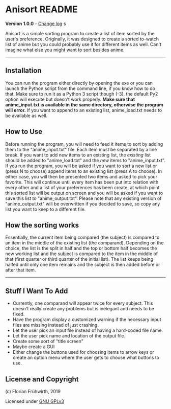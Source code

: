 # Anisort README

**Version 1.0.0** - [Change log](CHANGELOG.md) s

Anisort is a simple sorting program to create a list of item sorted by the user's preference. Originally, it was designed to create a sorted to-watch list of anime but you could probably use it for different items as well. Can't imagine what else you might want to sort besides anime.

---

## Installation
You can run the program either directly by opening the exe or you can launch the Python script from the command line, if you know how to do that. Make sure to run it as a Python 3 script though (-3), the default Py2 option will execute but doesn't work properly.
**Make sure that anime_input.txt is available in the same directory, otherwise the program will error.** If you want to append to an existing list, anime_load.txt needs to be available as well.

## How to Use
Before running the program, you will need to feed it items to sort by adding them to the "anime_input.txt" file. Each item must be separated by a line break.
If you want to add new items to an existing list, the *existing* list should be added to "anime_load.txt" and the *new* items to "anime_input.txt".
If you run the program, you will be asked if you want to sort a new list or (press N to choose) append items to an existing list (press A to choose). In either case, you will then be presented two items and asked to pick your favorite. This will continue until every item has been put into relation with every other and a list of your preferences has been create, at which point this sorted list will be output on screen and you will be asked if you want to save this list to "anime_output.txt". Please note that any existing version of "anime_output.txt" will be overwritten if you decided to save, so copy any list you want to keep to a different file.

## How the sorting works
Essentially, the current item being compared (the subject) is compared to an item in the middle of the existing list (the comparand). Depending on the choice, the list is the split in half and the top or bottom half becomes the new working list and the subject is compared to the item in the middle of that (first quarter or third quarter of the initial list). The list keeps being halfed until only one item remains and the subject is then added before or after that item.

---
## Stuff I Want To Add
- Currently, one comparand will appear twice for every subject. This doesn't really create any problems but is inelegant and needs to be fixed.
- Have the program display a customized warning if the necessary input files are missing instead of just crashing.
- Let the user pick an input file instead of having a hard-coded file name.
- Let the user pick name and location of the output file.
- Create some sort of "title screen"
- Maybe create a GUI
- Either change the buttons used for choosing items to arrow keys or create an option menu where the user gets to choose what buttons to use.

## License and Copyright

(c) Florian Frühwirth, 2019

Licensed under [GNU GPLv3](COPYING)
